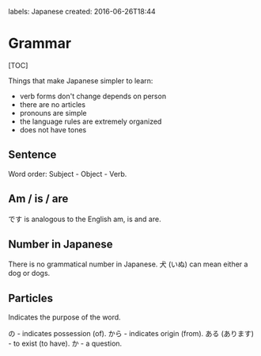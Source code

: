 labels: Japanese
created: 2016-06-26T18:44

# Grammar

[TOC]

Things that make Japanese simpler to learn:

- verb forms don't change depends on person
- there are no articles
- pronouns are simple
- the language rules are extremely organized
- does not have tones

## Sentence

Word order: Subject - Object - Verb.

## Am / is / are

です is analogous to the English am, is and are.

## Number in Japanese

There is no grammatical number in Japanese. 犬 (いぬ) can mean either a dog or dogs.

## Particles

Indicates the purpose of the word.

の - indicates possession (of).
から - indicates origin (from).
ある (あります) - to exist (to have).
か - a question.
